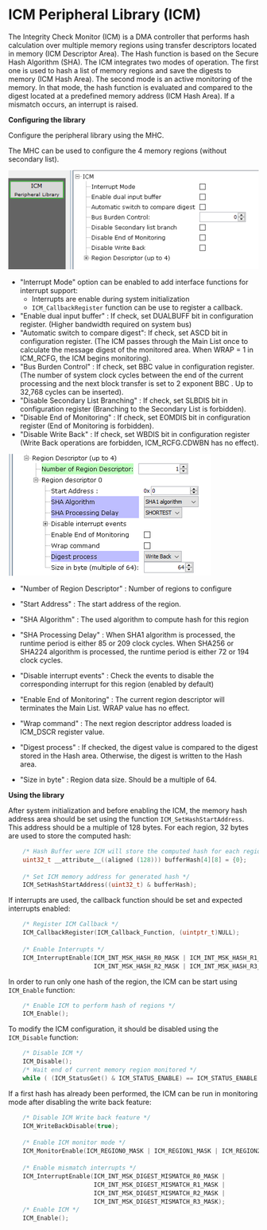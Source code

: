 # ICM Peripheral Library (ICM)

The Integrity Check Monitor (ICM) is a DMA controller that performs hash calculation over multiple memory regions using transfer descriptors located in memory (ICM Descriptor Area). The Hash function is based on the Secure Hash Algorithm (SHA). The ICM integrates two modes of operation. The first one is used to hash a list of memory regions and save the digests to memory (ICM Hash Area). The second mode is an active monitoring of the memory. In that mode, the hash function is evaluated and compared to the digest located at a predefined memory
address (ICM Hash Area). If a mismatch occurs, an interrupt is raised.

**Configuring the library**

Configure the peripheral library using the MHC.

The MHC can be used to configure the 4 memory regions (without secondary list).

![icm_mhc_config](GUID-95D16797-A678-4089-96AD-60BEF4B0A90D-low.png)

* "Interrupt Mode" option can be enabled to add interface functions for interrupt support:
  * Interrupts are enable during system initialization
  * ```ICM_CallbackRegister``` function can be use to register a callback.
* "Enable dual input buffer" : If check, set DUALBUFF bit in configuration register. (Higher bandwidth required on system bus)
* "Automatic switch to compare digest": If check, set ASCD bit in configuration register. (The ICM passes through the Main List once to calculate the message digest of the monitored area. When WRAP = 1 in ICM_RCFG, the ICM begins monitoring).
* "Bus Burden Control" : If check, set BBC value in configuration register. (The number of system clock cycles between the end of the current processing and the next block transfer is set to 2 exponent BBC . Up to 32,768 cycles can be inserted).
* "Disable Secondary List Branching" : If check, set SLBDIS bit in configuration register (Branching to the Secondary List is forbidden).
* "Disable End of Monitoring" : If check, set EOMDIS bit in configuration register (End of Monitoring is forbidden).
* "Disable Write Back" : If check, set WBDIS bit in configuration register (Write Back operations are forbidden, ICM_RCFG.CDWBN has no effect).

![icm_mhc_config_region](GUID-D22D0FCA-E31E-4EAE-A755-91737E4AEC6E-low.png)

* "Number of Region Descriptor" : Number of regions to configure

* "Start Address" : The start address of the region.
* "SHA Algorithm" : The used algorithm to compute hash for this region
* "SHA Processing Delay" : When SHA1 algorithm is processed, the runtime period is either 85 or 209 clock cycles. When SHA256 or SHA224 algorithm is processed, the runtime period is either 72 or 194 clock cycles.
* "Disable interrupt events" : Check the events to disable the corresponding interrupt for this region (enabled by default)
* "Enable End of Monitoring" : The current region descriptor will terminates the Main List. WRAP value has no effect.
* "Wrap command" : The next region descriptor address loaded is ICM_DSCR register value.
* "Digest process" : If checked, the digest value is compared to the digest stored in the Hash area. Otherwise, the digest is written to the Hash area.
* "Size in byte" : Region data size. Should be a multiple of 64.

**Using the library**

After system initialization and before enabling the ICM, the memory hash address area should be set using the function  ```ICM_SetHashStartAddress```. This address should be a multiple of 128 bytes. For each region, 32 bytes are used to store the computed hash:

```c
    /* Hash Buffer were ICM will store the computed hash for each region */
    uint32_t __attribute__((aligned (128))) bufferHash[4][8] = {0};

    /* Set ICM memory address for generated hash */
    ICM_SetHashStartAddress((uint32_t) & bufferHash);
```

If interrupts are used, the callback function should be set and expected interrupts enabled:

```c
    /* Register ICM Callback */
    ICM_CallbackRegister(ICM_Callback_Function, (uintptr_t)NULL);

    /* Enable Interrupts */
    ICM_InterruptEnable(ICM_INT_MSK_HASH_R0_MASK | ICM_INT_MSK_HASH_R1_MASK |
                        ICM_INT_MSK_HASH_R2_MASK | ICM_INT_MSK_HASH_R3_MASK);
```

In order to run only one hash of the region, the ICM can be start using ```ICM_Enable``` function:

```c
    /* Enable ICM to perform hash of regions */
    ICM_Enable();
```

To modify the ICM configuration, it should be disabled using the ```ICM_Disable``` function:

```c
    /* Disable ICM */
    ICM_Disable();
    /* Wait end of current memory region monitored */
    while ( (ICM_StatusGet() & ICM_STATUS_ENABLE) == ICM_STATUS_ENABLE );
```

If a first hash has already been performed, the ICM can be run in monitoring mode after disabling the write back feature:

```c
    /* Disable ICM Write back feature */
    ICM_WriteBackDisable(true);

    /* Enable ICM monitor mode */
    ICM_MonitorEnable(ICM_REGION0_MASK | ICM_REGION1_MASK | ICM_REGION2_MASK | ICM_REGION3_MASK);

    /* Enable mismatch interrupts */
    ICM_InterruptEnable(ICM_INT_MSK_DIGEST_MISMATCH_R0_MASK |
                        ICM_INT_MSK_DIGEST_MISMATCH_R1_MASK |
                        ICM_INT_MSK_DIGEST_MISMATCH_R2_MASK |
                        ICM_INT_MSK_DIGEST_MISMATCH_R3_MASK);
    /* Enable ICM */
    ICM_Enable();
```
